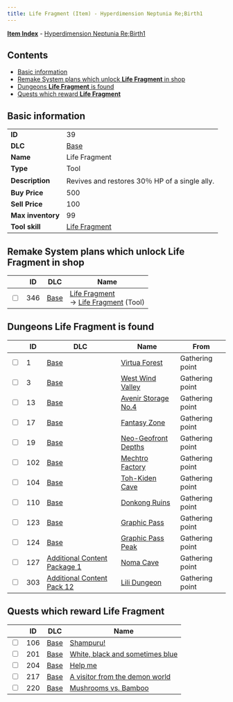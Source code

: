 ```yaml
---
title: Life Fragment (Item) - Hyperdimension Neptunia Re;Birth1
---
```


[**Item Index**](/neptunia/rb1/item/index.html) - [Hyperdimension Neptunia Re;Birth1](/neptunia/rb1)

## Contents

- [Basic information](#basic-information)
- [Remake System plans which unlock **Life Fragment** in shop](#remake-system-plans-which-unlock-life-fragment-in-shop)
- [Dungeons **Life Fragment** is found](#dungeons-life-fragment-is-found)
- [Quests which reward **Life Fragment**](#quests-which-reward-life-fragment)

## Basic information

|   |   |
| -- | -- |
| **ID** | 39 |
| **DLC** | [Base](/neptunia/rb1/dlc/1-base.html) |
| **Name** | Life Fragment |
| **Type** | Tool |
| **Description** | Revives and restores 30％ HP of a single ally. |
| **Buy Price** | 500 |
| **Sell Price** | 100 |
| **Max inventory** | 99 |
| **Tool skill** | [Life Fragment](/neptunia/rb1/skill/1-10039-life-fragment.html) |


## Remake System plans which unlock **Life Fragment** in shop

|    | ID | DLC | Name |
| -- | -- | --- | ---- |
| <input type="checkbox" id="rb1-remake-1-346" class="trackbox" /> | 346 | [Base](/neptunia/rb1/dlc/1-base.html) | [Life Fragment](/neptunia/rb1/remake/1-346-life-fragment.html)<br /> → [Life Fragment](/neptunia/rb1/item/1-39-life-fragment.html) (Tool) |


## Dungeons **Life Fragment** is found

|    | ID | DLC | Name | From |
| -- | -- | --- | ---- | ---- |
| <input type="checkbox" id="rb1-dungeon-1-1" class="trackbox" /> | 1 | [Base](/neptunia/rb1/dlc/1-base.html) | [Virtua Forest](/neptunia/rb1/dungeon/1-1-virtua-forest.html) | Gathering point |
| <input type="checkbox" id="rb1-dungeon-1-3" class="trackbox" /> | 3 | [Base](/neptunia/rb1/dlc/1-base.html) | [West Wind Valley](/neptunia/rb1/dungeon/1-3-west-wind-valley.html) | Gathering point |
| <input type="checkbox" id="rb1-dungeon-1-13" class="trackbox" /> | 13 | [Base](/neptunia/rb1/dlc/1-base.html) | [Avenir Storage No.4](/neptunia/rb1/dungeon/1-13-avenir-storage-no-4.html) | Gathering point |
| <input type="checkbox" id="rb1-dungeon-1-17" class="trackbox" /> | 17 | [Base](/neptunia/rb1/dlc/1-base.html) | [Fantasy Zone](/neptunia/rb1/dungeon/1-17-fantasy-zone.html) | Gathering point |
| <input type="checkbox" id="rb1-dungeon-1-19" class="trackbox" /> | 19 | [Base](/neptunia/rb1/dlc/1-base.html) | [Neo-Geofront Depths](/neptunia/rb1/dungeon/1-19-neo-geofront-depths.html) | Gathering point |
| <input type="checkbox" id="rb1-dungeon-1-102" class="trackbox" /> | 102 | [Base](/neptunia/rb1/dlc/1-base.html) | [Mechtro Factory](/neptunia/rb1/dungeon/1-102-mechtro-factory.html) | Gathering point |
| <input type="checkbox" id="rb1-dungeon-1-104" class="trackbox" /> | 104 | [Base](/neptunia/rb1/dlc/1-base.html) | [Toh-Kiden Cave](/neptunia/rb1/dungeon/1-104-toh-kiden-cave.html) | Gathering point |
| <input type="checkbox" id="rb1-dungeon-1-110" class="trackbox" /> | 110 | [Base](/neptunia/rb1/dlc/1-base.html) | [Donkong Ruins](/neptunia/rb1/dungeon/1-110-donkong-ruins.html) | Gathering point |
| <input type="checkbox" id="rb1-dungeon-1-123" class="trackbox" /> | 123 | [Base](/neptunia/rb1/dlc/1-base.html) | [Graphic Pass](/neptunia/rb1/dungeon/1-123-graphic-pass.html) | Gathering point |
| <input type="checkbox" id="rb1-dungeon-1-124" class="trackbox" /> | 124 | [Base](/neptunia/rb1/dlc/1-base.html) | [Graphic Pass Peak](/neptunia/rb1/dungeon/1-124-graphic-pass-peak.html) | Gathering point |
| <input type="checkbox" id="rb1-dungeon-10-127" class="trackbox" /> | 127 | [Additional Content Package 1](/neptunia/rb1/dlc/10-pack1.html) | [Noma Cave](/neptunia/rb1/dungeon/10-127-noma-cave.html) | Gathering point |
| <input type="checkbox" id="rb1-dungeon-21-303" class="trackbox" /> | 303 | [Additional Content Pack 12](/neptunia/rb1/dlc/21-pack12.html) | [Lili Dungeon](/neptunia/rb1/dungeon/21-303-lili-dungeon.html) | Gathering point |


## Quests which reward **Life Fragment**

|    | ID | DLC | Name |
| -- | -- | --- | ---- |
| <input type="checkbox" id="rb1-quest-1-106" class="trackbox" /> | 106 | [Base](/neptunia/rb1/dlc/1-base.html) | [Shampuru!](/neptunia/rb1/quest/1-106-shampuru.html) |
| <input type="checkbox" id="rb1-quest-1-201" class="trackbox" /> | 201 | [Base](/neptunia/rb1/dlc/1-base.html) | [White, black and sometimes blue](/neptunia/rb1/quest/1-201-white-black-and-sometimes-blue.html) |
| <input type="checkbox" id="rb1-quest-1-204" class="trackbox" /> | 204 | [Base](/neptunia/rb1/dlc/1-base.html) | [Help me](/neptunia/rb1/quest/1-204-help-me.html) |
| <input type="checkbox" id="rb1-quest-1-217" class="trackbox" /> | 217 | [Base](/neptunia/rb1/dlc/1-base.html) | [A visitor from the demon world](/neptunia/rb1/quest/1-217-a-visitor-from-the-demon-world.html) |
| <input type="checkbox" id="rb1-quest-1-220" class="trackbox" /> | 220 | [Base](/neptunia/rb1/dlc/1-base.html) | [Mushrooms vs. Bamboo](/neptunia/rb1/quest/1-220-mushrooms-vs-bamboo.html) |
